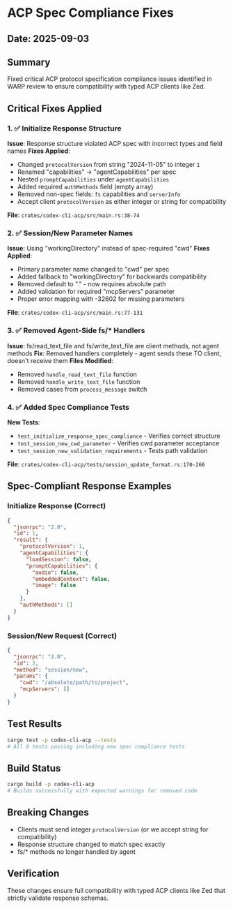 # ACP Spec Compliance Fixes

## Date: 2025-09-03

## Summary
Fixed critical ACP protocol specification compliance issues identified in WARP review to ensure compatibility with typed ACP clients like Zed.

## Critical Fixes Applied

### 1. ✅ Initialize Response Structure
**Issue**: Response structure violated ACP spec with incorrect types and field names
**Fixes Applied**:
- Changed `protocolVersion` from string "2024-11-05" to integer `1`
- Renamed "capabilities" → "agentCapabilities" per spec
- Nested `promptCapabilities` under `agentCapabilities`
- Added required `authMethods` field (empty array)
- Removed non-spec fields: `fs` capabilities and `serverInfo`
- Accept client `protocolVersion` as either integer or string for compatibility

**File**: `crates/codex-cli-acp/src/main.rs:38-74`

### 2. ✅ Session/New Parameter Names
**Issue**: Using "workingDirectory" instead of spec-required "cwd"
**Fixes Applied**:
- Primary parameter name changed to "cwd" per spec
- Added fallback to "workingDirectory" for backwards compatibility
- Removed default to "." - now requires absolute path
- Added validation for required "mcpServers" parameter
- Proper error mapping with -32602 for missing parameters

**File**: `crates/codex-cli-acp/src/main.rs:77-131`

### 3. ✅ Removed Agent-Side fs/* Handlers  
**Issue**: fs/read_text_file and fs/write_text_file are client methods, not agent methods
**Fix**: Removed handlers completely - agent sends these TO client, doesn't receive them
**Files Modified**: 
- Removed `handle_read_text_file` function
- Removed `handle_write_text_file` function
- Removed cases from `process_message` switch

### 4. ✅ Added Spec Compliance Tests
**New Tests**:
- `test_initialize_response_spec_compliance` - Verifies correct structure
- `test_session_new_cwd_parameter` - Verifies cwd parameter acceptance
- `test_session_new_validation_requirements` - Tests path validation

**File**: `crates/codex-cli-acp/tests/session_update_format.rs:170-266`

## Spec-Compliant Response Examples

### Initialize Response (Correct)
```json
{
  "jsonrpc": "2.0",
  "id": 1,
  "result": {
    "protocolVersion": 1,
    "agentCapabilities": {
      "loadSession": false,
      "promptCapabilities": {
        "audio": false,
        "embeddedContext": false,
        "image": false
      }
    },
    "authMethods": []
  }
}
```

### Session/New Request (Correct)
```json
{
  "jsonrpc": "2.0",
  "id": 2,
  "method": "session/new",
  "params": {
    "cwd": "/absolute/path/to/project",
    "mcpServers": []
  }
}
```

## Test Results
```bash
cargo test -p codex-cli-acp --tests
# All 8 tests passing including new spec compliance tests
```

## Build Status
```bash
cargo build -p codex-cli-acp
# Builds successfully with expected warnings for removed code
```

## Breaking Changes
- Clients must send integer `protocolVersion` (or we accept string for compatibility)
- Response structure changed to match spec exactly
- fs/* methods no longer handled by agent

## Verification
These changes ensure full compatibility with typed ACP clients like Zed that strictly validate response schemas.